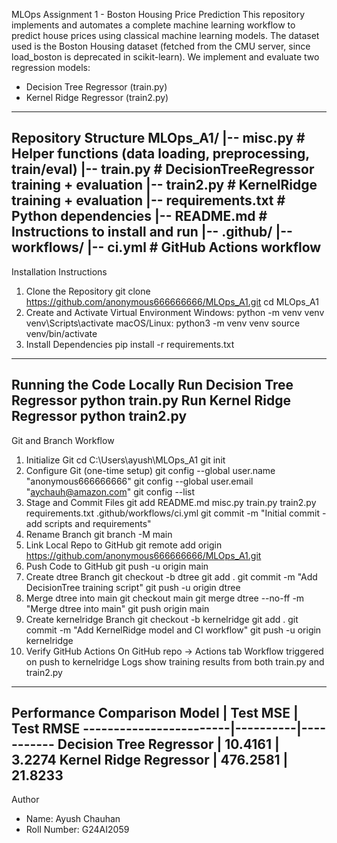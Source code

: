 MLOps Assignment 1 - Boston Housing Price Prediction
This repository implements and automates a complete machine learning workflow to predict house
prices using classical machine learning models.
The dataset used is the Boston Housing dataset (fetched from the CMU server, since load_boston is
deprecated in scikit-learn).
We implement and evaluate two regression models:
- Decision Tree Regressor (train.py)
- Kernel Ridge Regressor (train2.py)
------------------------------------------------------------
Repository Structure
MLOps_A1/
|-- misc.py # Helper functions (data loading, preprocessing, train/eval)
|-- train.py # DecisionTreeRegressor training + evaluation
|-- train2.py # KernelRidge training + evaluation
|-- requirements.txt # Python dependencies
|-- README.md # Instructions to install and run
|-- .github/
 |-- workflows/
 |-- ci.yml # GitHub Actions workflow
------------------------------------------------------------
Installation Instructions
1. Clone the Repository
git clone https://github.com/anonymous666666666/MLOps_A1.git
cd MLOps_A1
2. Create and Activate Virtual Environment
Windows:
python -m venv venv
venv\Scripts\activate
macOS/Linux:
python3 -m venv venv
source venv/bin/activate
3. Install Dependencies
pip install -r requirements.txt
------------------------------------------------------------
Running the Code Locally
Run Decision Tree Regressor
python train.py
Run Kernel Ridge Regressor
python train2.py
------------------------------------------------------------
Git and Branch Workflow
1. Initialize Git
cd C:\Users\ayush\MLOps_A1
git init
2. Configure Git (one-time setup)
git config --global user.name "anonymous666666666"
git config --global user.email "aychauh@amazon.com"
git config --list
3. Stage and Commit Files
git add README.md misc.py train.py train2.py requirements.txt .github/workflows/ci.yml
git commit -m "Initial commit - add scripts and requirements"
4. Rename Branch
git branch -M main
5. Link Local Repo to GitHub
git remote add origin https://github.com/anonymous666666666/MLOps_A1.git
6. Push Code to GitHub
git push -u origin main
7. Create dtree Branch
git checkout -b dtree
git add .
git commit -m "Add DecisionTree training script"
git push -u origin dtree
8. Merge dtree into main
git checkout main
git merge dtree --no-ff -m "Merge dtree into main"
git push origin main
9. Create kernelridge Branch
git checkout -b kernelridge
git add .
git commit -m "Add KernelRidge model and CI workflow"
git push -u origin kernelridge
10. Verify GitHub Actions
On GitHub repo -> Actions tab
Workflow triggered on push to kernelridge
Logs show training results from both train.py and train2.py
------------------------------------------------------------
Performance Comparison
Model | Test MSE | Test RMSE
------------------------|----------|-----------
Decision Tree Regressor | 10.4161 | 3.2274
Kernel Ridge Regressor | 476.2581 | 21.8233
------------------------------------------------------------
Author
- Name: Ayush Chauhan
- Roll Number: G24AI2059